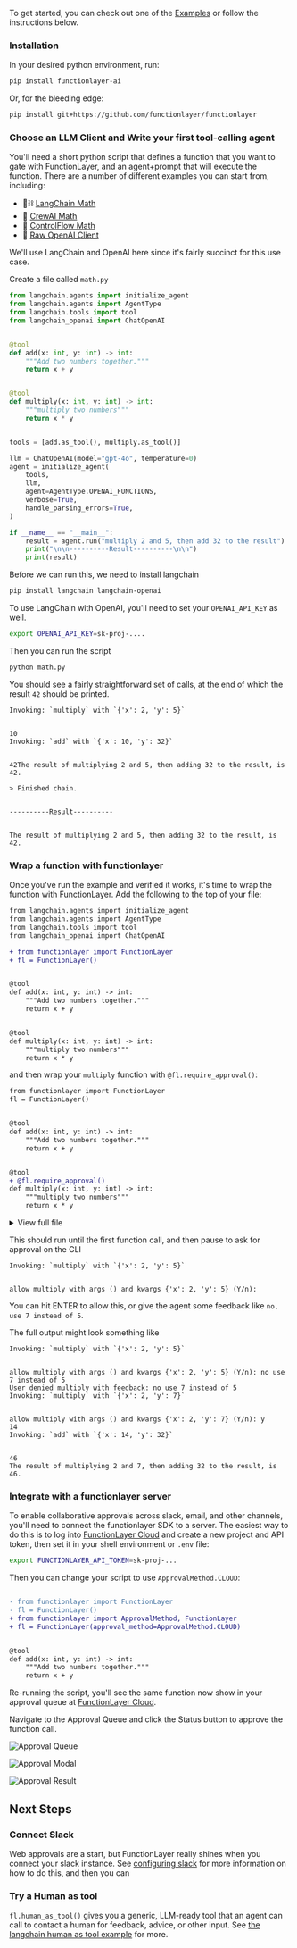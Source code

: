 To get started, you can check out one of the [Examples](../examples/) or follow the instructions below.

### Installation

In your desired python environment, run:

```bash
pip install functionlayer-ai
```

Or, for the bleeding edge:

```bash
pip install git+https://github.com/functionlayer/functionlayer
```

### Choose an LLM Client and Write your first tool-calling agent

You'll need a short python script that defines a function that you want to gate with FunctionLayer,
and an agent+prompt that will execute the function.
There are a number of different examples you can start from, including:

- 🦜⛓️ [LangChain Math](../examples/langchain/01-math_example.py)
- 🚣‍ [CrewAI Math](../examples/crewai/crewai_math.py)
- 🦾 [ControlFlow Math](../examples/controlflow/controlflow_math.py)
- 🧠 [Raw OpenAI Client](../examples/openai_client/math_example.py)

We'll use LangChain and OpenAI here since it's fairly succinct for this use case.

Create a file called `math.py`

```python
from langchain.agents import initialize_agent
from langchain.agents import AgentType
from langchain.tools import tool
from langchain_openai import ChatOpenAI


@tool
def add(x: int, y: int) -> int:
    """Add two numbers together."""
    return x + y


@tool
def multiply(x: int, y: int) -> int:
    """multiply two numbers"""
    return x * y


tools = [add.as_tool(), multiply.as_tool()]

llm = ChatOpenAI(model="gpt-4o", temperature=0)
agent = initialize_agent(
    tools,
    llm,
    agent=AgentType.OPENAI_FUNCTIONS,
    verbose=True,
    handle_parsing_errors=True,
)

if __name__ == "__main__":
    result = agent.run("multiply 2 and 5, then add 32 to the result")
    print("\n\n----------Result----------\n\n")
    print(result)
```

Before we can run this, we need to install langchain

```bash
pip install langchain langchain-openai
```

To use LangChain with OpenAI, you'll need to set your `OPENAI_API_KEY` as well.

```bash
export OPENAI_API_KEY=sk-proj-....
```

Then you can run the script

```bash
python math.py
```

You should see a fairly straightforward set of calls, at the end of which the result `42` should be printed.

```
Invoking: `multiply` with `{'x': 2, 'y': 5}`


10
Invoking: `add` with `{'x': 10, 'y': 32}`


42The result of multiplying 2 and 5, then adding 32 to the result, is 42.

> Finished chain.


----------Result----------


The result of multiplying 2 and 5, then adding 32 to the result, is 42.

```

### Wrap a function with functionlayer

Once you've run the example and verified it works, it's time to wrap the function with FunctionLayer.
Add the following to the top of your file:

```diff
from langchain.agents import initialize_agent
from langchain.agents import AgentType
from langchain.tools import tool
from langchain_openai import ChatOpenAI

+ from functionlayer import FunctionLayer
+ fl = FunctionLayer()


@tool
def add(x: int, y: int) -> int:
    """Add two numbers together."""
    return x + y


@tool
def multiply(x: int, y: int) -> int:
    """multiply two numbers"""
    return x * y
```

and then wrap your `multiply` function with `@fl.require_approval()`:

```diff
from functionlayer import FunctionLayer
fl = FunctionLayer()


@tool
def add(x: int, y: int) -> int:
    """Add two numbers together."""
    return x + y


@tool
+ @fl.require_approval()
def multiply(x: int, y: int) -> int:
    """multiply two numbers"""
    return x * y
```

<details>
<summary>View full file</summary>

```python
from langchain.agents import initialize_agent
from langchain.agents import AgentType
from langchain.tools import tool
from langchain_openai import ChatOpenAI

from functionlayer import FunctionLayer
fl = FunctionLayer()


@tool
def add(x: int, y: int) -> int:
    """Add two numbers together."""
    return x + y


@tool
@fl.require_approval()
def multiply(x: int, y: int) -> int:
    """multiply two numbers"""
    return x * y


tools = [add.as_tool(), multiply.as_tool()]

llm = ChatOpenAI(model="gpt-4o", temperature=0)
agent = initialize_agent(
    tools,
    llm,
    agent=AgentType.OPENAI_FUNCTIONS,
    verbose=True,
    handle_parsing_errors=True,
)

if __name__ == "__main__":
    result = agent.run("multiply 2 and 5, then add 32 to the result")
    print("\n\n----------Result----------\n\n")
    print(result)
```

</details>

This should run until the first function call, and then pause to ask for approval on the CLI

```
Invoking: `multiply` with `{'x': 2, 'y': 5}`


allow multiply with args () and kwargs {'x': 2, 'y': 5} (Y/n):
```

You can hit ENTER to allow this, or give the agent some feedback like `no, use 7 instead of 5`.

The full output might look something like

```
Invoking: `multiply` with `{'x': 2, 'y': 5}`


allow multiply with args () and kwargs {'x': 2, 'y': 5} (Y/n): no use 7 instead of 5
User denied multiply with feedback: no use 7 instead of 5
Invoking: `multiply` with `{'x': 2, 'y': 7}`


allow multiply with args () and kwargs {'x': 2, 'y': 7} (Y/n): y
14
Invoking: `add` with `{'x': 14, 'y': 32}`


46
The result of multiplying 2 and 7, then adding 32 to the result, is 46.
```

### Integrate with a functionlayer server

To enable collaborative approvals across slack, email, and other channels, you'll need to connect the
functionlayer SDK to a server. The easiest way to do this is to log into [FunctionLayer Cloud](https://app.functionlayer.com) and create a new project and API token, then set it in your shell environment or `.env` file:

```bash
export FUNCTIONLAYER_API_TOKEN=sk-proj-...
```

Then you can change your script to use `ApprovalMethod.CLOUD`:

```diff

- from functionlayer import FunctionLayer
- fl = FunctionLayer()
+ from functionlayer import ApprovalMethod, FunctionLayer
+ fl = FunctionLayer(approval_method=ApprovalMethod.CLOUD)


@tool
def add(x: int, y: int) -> int:
    """Add two numbers together."""
    return x + y

```

Re-running the script, you'll see the same function now show in your approval queue at [FunctionLayer Cloud](https://app.functionlayer.com).

Navigate to the Approval Queue and click the Status button to approve the function call.

![Approval Queue](./images/getting_started_web_queue.png)

![Approval Modal](./images/getting_started_web_approve.png)

![Approval Result](./images/getting_started_web_approved.png)

## Next Steps

### Connect Slack

Web approvals are a start, but FunctionLayer really shines when you connect your slack instance. See [configuring slack](./configuring-slack.md) for more information on how to do this, and then you can

### Try a Human as tool

`fl.human_as_tool()` gives you a generic, LLM-ready tool that an agent can call to contact a human for feedback, advice, or other input. See [the langchain human as tool example](../examples/langchain/03-human_as_tool.py) for more.
